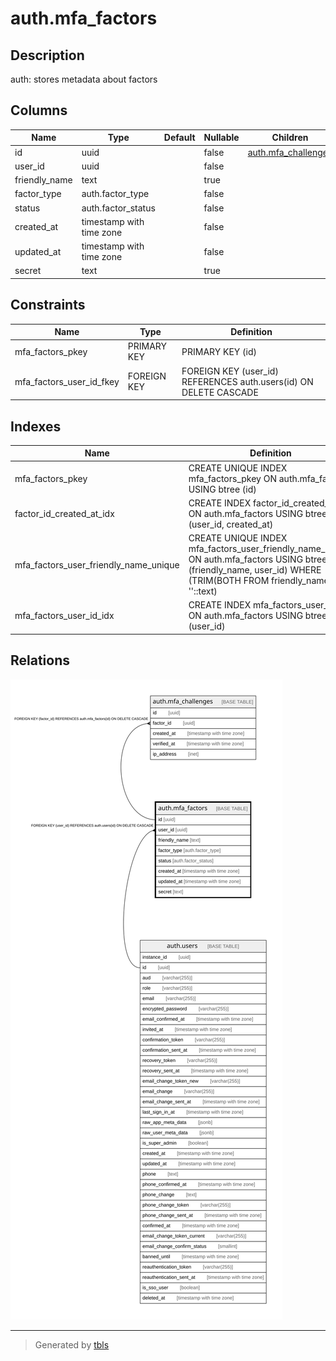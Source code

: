 # auth.mfa_factors

## Description

auth: stores metadata about factors

## Columns

| Name | Type | Default | Nullable | Children | Parents | Comment |
| ---- | ---- | ------- | -------- | -------- | ------- | ------- |
| id | uuid |  | false | [auth.mfa_challenges](auth.mfa_challenges.md) |  |  |
| user_id | uuid |  | false |  | [auth.users](auth.users.md) |  |
| friendly_name | text |  | true |  |  |  |
| factor_type | auth.factor_type |  | false |  |  |  |
| status | auth.factor_status |  | false |  |  |  |
| created_at | timestamp with time zone |  | false |  |  |  |
| updated_at | timestamp with time zone |  | false |  |  |  |
| secret | text |  | true |  |  |  |

## Constraints

| Name | Type | Definition |
| ---- | ---- | ---------- |
| mfa_factors_pkey | PRIMARY KEY | PRIMARY KEY (id) |
| mfa_factors_user_id_fkey | FOREIGN KEY | FOREIGN KEY (user_id) REFERENCES auth.users(id) ON DELETE CASCADE |

## Indexes

| Name | Definition |
| ---- | ---------- |
| mfa_factors_pkey | CREATE UNIQUE INDEX mfa_factors_pkey ON auth.mfa_factors USING btree (id) |
| factor_id_created_at_idx | CREATE INDEX factor_id_created_at_idx ON auth.mfa_factors USING btree (user_id, created_at) |
| mfa_factors_user_friendly_name_unique | CREATE UNIQUE INDEX mfa_factors_user_friendly_name_unique ON auth.mfa_factors USING btree (friendly_name, user_id) WHERE (TRIM(BOTH FROM friendly_name) <> ''::text) |
| mfa_factors_user_id_idx | CREATE INDEX mfa_factors_user_id_idx ON auth.mfa_factors USING btree (user_id) |

## Relations

![er](auth.mfa_factors.svg)

---

> Generated by [tbls](https://github.com/k1LoW/tbls)
